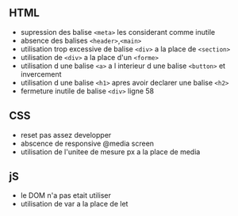 ## HTML ##

- supression des balise ``<meta>`` les considerant comme inutile <br>
- absence des balises ``<header>``,``<main>`` <br>
- utilisation trop excessive de balise ``<div>`` a la place de ``<section>`` <br>
- utilisation de ``<div>`` a la place d'un ``<forme>`` <br>
- utilisation d une balise ``<a>`` a l interieur d une balise ``<button>`` et invercement <br>
- utilisation d une balise ``<h1>`` apres avoir declarer une balise ``<h2>`` <br>
- fermeture inutile de balise ``<div>`` ligne 58 <br>

## CSS ##

- reset pas assez developper <br>
- abscence de responsive @media screen<br>
- utilisation de l'unitee de mesure px a la place de media<br>

## jS ##

- le DOM n'a pas etait utiliser
- utilisation de var a la place de let

